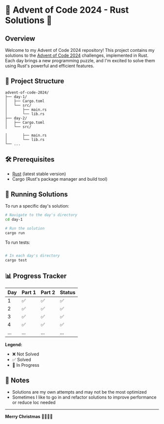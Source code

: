 # 🎄 Advent of Code 2024 - Rust Solutions 🦀


## Overview

Welcome to my Advent of Code 2024 repository! This project contains my solutions to the [Advent of Code 2024](https://adventofcode.com/2024) challenges, implemented in Rust. Each day brings a new programming puzzle, and I'm excited to solve them using Rust's powerful and efficient features.


## 🚀 Project Structure

```
advent-of-code-2024/
├── day-1/
│   ├── Cargo.toml
│   └── src/
│       ├── main.rs
│       └── lib.rs
├── day-2/
│   ├── Cargo.toml
│   └── src/

│       ├── main.rs
│       └── lib.rs
└── ...
```

## 🛠 Prerequisites

- [Rust](https://www.rust-lang.org/tools/install) (latest stable version)
- Cargo (Rust's package manager and build tool)

## 🧊 Running Solutions

To run a specific day's solution:

```bash
# Navigate to the day's directory
cd day-1

# Run the solution
cargo run

```

To run tests:

```bash

# In each day's directory
cargo test
```

## 📊 Progress Tracker

| Day | Part 1 | Part 2 | Status |
|-----|--------|--------|--------|
| 1   | ✅     | ✅     | ✅     |
| 2   | ✅     | ✅     | ✅     |
| 3   | ✅     | ✅     | ✅     |
| 4   | ✅     | ✅     | ✅     |
| ... | ...    | ...    | ...    |

**Legend:**
- ❌ Not Solved
- ✅ Solved
- 🔨 In Progress

## 📝 Notes

- Solutions are my own attempts and may not be the most optimized
- Sometimes I like to go in and refactor solutions to improve performance or reduce loc needed

---

**Merry Christmas** 🎅🏼🎄✨
